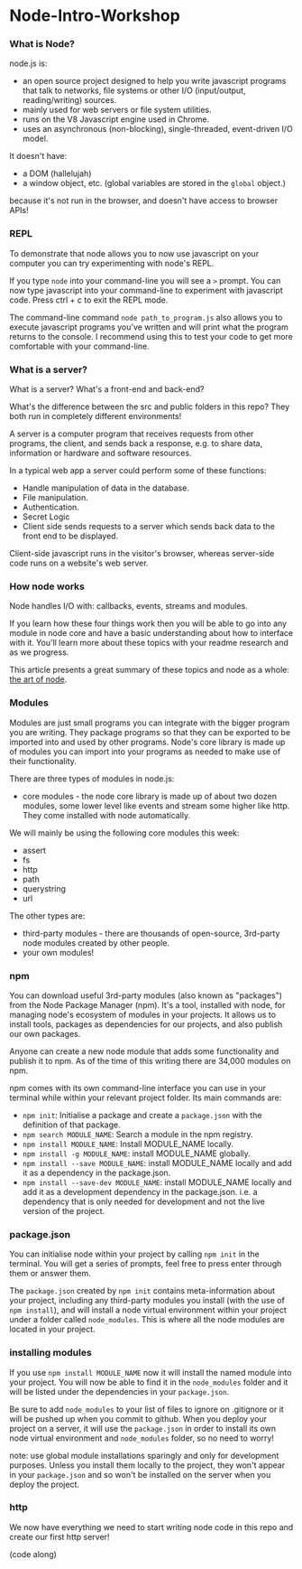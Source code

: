 # Node-Intro-Workshop

### What is Node?

node.js is:

* an open source project designed to help you write javascript programs that talk
to networks, file systems or other I/O (input/output, reading/writing) sources.
* mainly used for web servers or file system utilities.
* runs on the V8 Javascript engine used in Chrome.
* uses an asynchronous (non-blocking), single-threaded, event-driven I/O model.

It doesn't have:

* a DOM (hallelujah)
* a window object, etc. (global variables are stored in the `global` object.)

because it's not run in the browser, and doesn't have access to browser APIs!

### REPL

To demonstrate that node allows you to now use javascript on your computer you can try experimenting
with node's REPL.

If you type `node` into your command-line you will see a `>` prompt. You can now type javascript
into your command-line to experiment with javascript code. Press ctrl + c to exit the REPL mode.

The command-line command `node path_to_program.js` also allows you to execute javascript programs you've
written and will print what the program returns to the console. I recommend using this to test your code to get more comfortable with your command-line.

### What is a server?

What is a server? What's a front-end and back-end?

What's the difference between the src and public folders in this repo? They both run in completely different environments!

A server is a computer program that receives requests from other programs, the client, and sends back a response, e.g. to share data, information or hardware and software resources.

In a typical web app a server could perform some of these functions:

* Handle manipulation of data in the database.
* File manipulation.
* Authentication.
* Secret Logic
* Client side sends requests to a server which sends back data to the front end to be displayed.

Client-side javascript runs in the visitor's browser, whereas server-side code runs on a website's web server.

### How node works

Node handles I/O with: callbacks, events, streams and modules.

If you learn how these four things work then you will be able to go into any module in node core and have a basic understanding about how to interface with it. You'll learn more about these topics with your readme research and as we progress.

This article presents a great summary of these topics and node as a whole: [the art of node](https://github.com/maxogden/art-of-node).

### Modules

Modules are just small programs you can integrate with the bigger program you are writing.
They package programs so that they can be exported to be imported into and used by other programs.
Node's core library is made up of modules you can import into your programs as needed to make use
of their functionality.

There are three types of modules in node.js:

* core modules - the node core library is made up of about two dozen modules, some lower level like events and stream some higher like http. They come installed with node automatically.

We will mainly be using the following core modules this week:

* assert
* fs
* http
* path
* querystring
* url

The other types are:

* third-party modules - there are thousands of open-source, 3rd-party node modules created by other people.
* your own modules!

### npm

You can download useful 3rd-party modules (also known as "packages") from the Node Package Manager (npm). It's a tool, installed with node, for managing node's ecosystem of modules in your projects. It allows us to install tools, packages as dependencies for our projects, and also publish our own packages.

Anyone can create a new node module that adds some functionality and publish it to npm. As of the time of this writing there are 34,000 modules on npm.

npm comes with its own command-line interface you can use in your terminal while within your relevant project folder. Its main commands are:

* `npm init`: Initialise a package and create a `package.json` with the definition of that package.
* `npm search MODULE_NAME`: Search a module in the npm registry.
* `npm install MODULE_NAME`: Install MODULE\_NAME locally.
* `npm install -g MODULE_NAME`: install MODULE\_NAME globally.
* `npm install --save MODULE_NAME`: install MODULE\_NAME locally and add it as a dependency in the package.json.
* `npm install --save-dev MODULE_NAME`: install MODULE\_NAME locally and add it as a development dependency in the package.json. i.e. a dependency that is only needed for development and not the live version of the project.

### package.json

You can initialise node within your project by calling `npm init` in the terminal. You will get
a series of prompts, feel free to press enter through them or answer them.

The `package.json` created by `npm init` contains meta-information about your project, including any third-party modules you install (with the use of `npm install`), and will install a node virtual environment within your project under a folder called `node_modules`. This is where all the node modules are located in your project.

### installing modules

If you use `npm install MODULE_NAME` now it will install the named module into your project. You will now be able to find it in the `node_modules` folder and it will be listed under the dependencies in your `package.json`.

Be sure to add `node_modules` to your list of files to ignore on .gitignore or it will be pushed up
when you commit to github. When you deploy your project on a server, it will use the `package.json` in order to install its own node virtual environment and `node_modules` folder, so no need to worry!

note: use global module installations sparingly and only for development purposes. Unless you install them locally to the project, they won't appear in your `package.json` and so won't be installed on the server when you deploy the project.

### http

We now have everything we need to start writing node code in this repo and create our first http server!

(code along)
